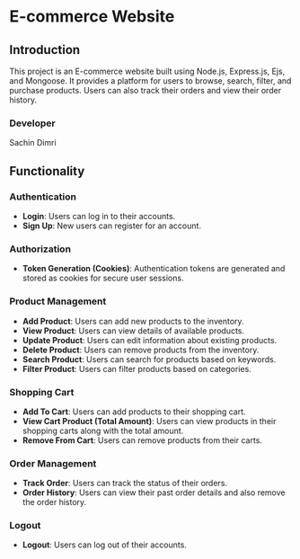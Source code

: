 # E-commerce Website

## Introduction

This project is an E-commerce website built using Node.js, Express.js, Ejs, and Mongoose. It provides a platform for users to browse, search, filter, and purchase products. Users can also track their orders and view their order history.

### Developer

Sachin Dimri

## Functionality

### Authentication

- **Login**: Users can log in to their accounts.
- **Sign Up**: New users can register for an account.

### Authorization

- **Token Generation (Cookies)**: Authentication tokens are generated and stored as cookies for secure user sessions.

### Product Management

- **Add Product**: Users can add new products to the inventory.
- **View Product**: Users can view details of available products.
- **Update Product**: Users can edit information about existing products.
- **Delete Product**: Users can remove products from the inventory.
- **Search Product**: Users can search for products based on keywords.
- **Filter Product**: Users can filter products based on categories.

### Shopping Cart

- **Add To Cart**: Users can add products to their shopping cart.
- **View Cart Product (Total Amount)**: Users can view products in their shopping carts along with the total amount.
- **Remove From Cart**: Users can remove products from their carts.

### Order Management

- **Track Order**: Users can track the status of their orders.
- **Order History**: Users can view their past order details and also remove the order history.

### Logout

- **Logout**: Users can log out of their accounts.
